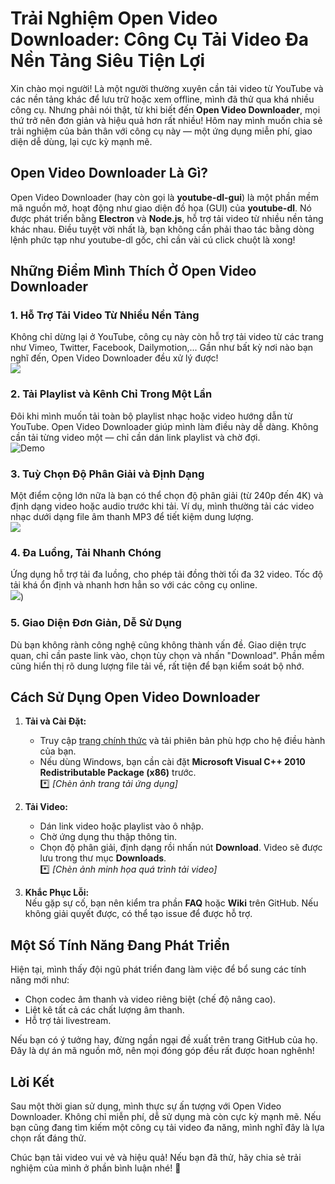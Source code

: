 # Trải Nghiệm Open Video Downloader: Công Cụ Tải Video Đa Nền Tảng Siêu Tiện Lợi

Xin chào mọi người! Là một người thường xuyên cần tải video từ YouTube và các nền tảng khác để lưu trữ hoặc xem offline, mình đã thử qua khá nhiều công cụ. Nhưng phải nói thật, từ khi biết đến **Open Video Downloader**, mọi thứ trở nên đơn giản và hiệu quả hơn rất nhiều! Hôm nay mình muốn chia sẻ trải nghiệm của bản thân với công cụ này — một ứng dụng miễn phí, giao diện dễ dùng, lại cực kỳ mạnh mẽ.  

## **Open Video Downloader Là Gì?**  

Open Video Downloader (hay còn gọi là **youtube-dl-gui**) là một phần mềm mã nguồn mở, hoạt động như giao diện đồ họa (GUI) của **youtube-dl**. Nó được phát triển bằng **Electron** và **Node.js**, hỗ trợ tải video từ nhiều nền tảng khác nhau. Điều tuyệt vời nhất là, bạn không cần phải thao tác bằng dòng lệnh phức tạp như youtube-dl gốc, chỉ cần vài cú click chuột là xong!  

## **Những Điểm Mình Thích Ở Open Video Downloader**  

### 1. **Hỗ Trợ Tải Video Từ Nhiều Nền Tảng**  
Không chỉ dừng lại ở YouTube, công cụ này còn hỗ trợ tải video từ các trang như Vimeo, Twitter, Facebook, Dailymotion,... Gần như bất kỳ nơi nào bạn nghĩ đến, Open Video Downloader đều xử lý được!  
![](https://images.sftcdn.net/images/t_app-cover-l,f_auto/p/7cf9181b-6d8e-4924-ba7f-7d6e7df1261f/3517791638/open-video-downloader-Open%20Video%20Downloader-1.png)

### 2. **Tải Playlist và Kênh Chỉ Trong Một Lần**  
Đôi khi mình muốn tải toàn bộ playlist nhạc hoặc video hướng dẫn từ YouTube. Open Video Downloader giúp mình làm điều này dễ dàng. Không cần tải từng video một — chỉ cần dán link playlist và chờ đợi.  
![Demo](https://github.com/jely2002/youtube-dl-gui/raw/master/ytdlgui_demo.gif)

### 3. **Tuỳ Chọn Độ Phân Giải và Định Dạng**  
Một điểm cộng lớn nữa là bạn có thể chọn độ phân giải (từ 240p đến 4K) và định dạng video hoặc audio trước khi tải. Ví dụ, mình thường tải các video nhạc dưới dạng file âm thanh MP3 để tiết kiệm dung lượng.  
![](https://img.magiclen.org/albums/youtube-dl-gui/shot-06.png)

### 4. **Đa Luồng, Tải Nhanh Chóng**  
Ứng dụng hỗ trợ tải đa luồng, cho phép tải đồng thời tối đa 32 video. Tốc độ tải khá ổn định và nhanh hơn hẳn so với các công cụ online.  
![](https://windows-cdn.softpedia.com/screenshots/youtube-dl-gui_1.png))

### 5. **Giao Diện Đơn Giản, Dễ Sử Dụng**  
Dù bạn không rành công nghệ cũng không thành vấn đề. Giao diện trực quan, chỉ cần paste link vào, chọn tùy chọn và nhấn "Download". Phần mềm cũng hiển thị rõ dung lượng file tải về, rất tiện để bạn kiểm soát bộ nhớ.  

## **Cách Sử Dụng Open Video Downloader**  

1. **Tải và Cài Đặt:**  
   - Truy cập [trang chính thức](https://jely2002.github.io/youtube-dl-gui/) và tải phiên bản phù hợp cho hệ điều hành của bạn.  
   - Nếu dùng Windows, bạn cần cài đặt **Microsoft Visual C++ 2010 Redistributable Package (x86)** trước.  
   *️⃣ _[Chèn ảnh trang tải ứng dụng]_  

2. **Tải Video:**  
   - Dán link video hoặc playlist vào ô nhập.  
   - Chờ ứng dụng thu thập thông tin.  
   - Chọn độ phân giải, định dạng rồi nhấn nút **Download**. Video sẽ được lưu trong thư mục **Downloads**.  
   *️⃣ _[Chèn ảnh minh họa quá trình tải video]_  

3. **Khắc Phục Lỗi:**  
   Nếu gặp sự cố, bạn nên kiểm tra phần **FAQ** hoặc **Wiki** trên GitHub. Nếu không giải quyết được, có thể tạo issue để được hỗ trợ.  

## **Một Số Tính Năng Đang Phát Triển**  
Hiện tại, mình thấy đội ngũ phát triển đang làm việc để bổ sung các tính năng mới như:  
- Chọn codec âm thanh và video riêng biệt (chế độ nâng cao).  
- Liệt kê tất cả các chất lượng âm thanh.  
- Hỗ trợ tải livestream.  

Nếu bạn có ý tưởng hay, đừng ngần ngại đề xuất trên trang GitHub của họ. Đây là dự án mã nguồn mở, nên mọi đóng góp đều rất được hoan nghênh!  

## **Lời Kết**  
Sau một thời gian sử dụng, mình thực sự ấn tượng với Open Video Downloader. Không chỉ miễn phí, dễ sử dụng mà còn cực kỳ mạnh mẽ. Nếu bạn cũng đang tìm kiếm một công cụ tải video đa năng, mình nghĩ đây là lựa chọn rất đáng thử.  

Chúc bạn tải video vui vẻ và hiệu quả! Nếu bạn đã thử, hãy chia sẻ trải nghiệm của mình ở phần bình luận nhé! 🚀